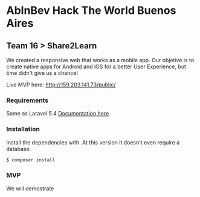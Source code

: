 # AbInBev Hack The World Buenos Aires
## Team 16 > Share2Learn

We created a responsive web that works as a mobile app. Our objetive is to create native apps for Android and iOS for a better User Experience, but time didn't give us a chance!

Live MVP here:
http://159.203.141.73/public/

### Requirements

Same as Laravel 5.4
[Documentation here](https://laravel.com/docs/5.4#server-requirements)

### Installation

Install the dependencies with. At this version it doesn't even require a database.

```sh
$ composer install
```

### MVP
We will demostrate
